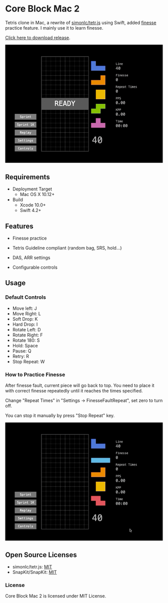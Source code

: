 # Core Block Mac 2

Tetris clone in Mac, a rewrite of [simonlc/tetr.js](https://github.com/simonlc/tetr.js) using Swift, added [finesse](https://tetris.wiki/2_step_finesse) practice feature. I mainly use it to learn finesse.

[Click here to download release](https://github.com/aktue/Core-Block-Mac-2/releases).

![demo](Resource/demo_1.gif)



## Requirements

- Deployment Target
  - Mac OS X 10.12+
- Build
  - Xcode 10.0+
  - Swift 4.2+



## Features

- Finesse practice
- Tetris Guideline compliant (random bag, SRS, hold...)

- DAS, ARR settings
- Configurable controls



## Usage

### Default Controls

- Move left: J
- Move Right: L
- Soft Drop: K
- Hard Drop: I
- Rotate Left: D
- Rotate Right: F
- Rotate 180: S
- Hold: Space
- Pause: Q
- Retry: R
- Stop Repeat: W



### How to Practice Finesse

After finesse fault, current piece will go back to top. You need to place it with correct finesse repeatedly until it reaches the times specified.

Change "Repeat Times" in "Settings -> FinesseFaultRepeat", set zero to turn off.

You can stop it manually by press "Stop Repeat" key.

![demo](Resource/demo_2.gif)



## Open Source Licenses

- simonlc/tetr.js: [MIT](https://github.com/simonlc/tetr.js/blob/master/LICENSE)
- SnapKit/SnapKit: [MIT](https://github.com/SnapKit/SnapKit/blob/develop/LICENSE)



### License

Core Block Mac 2 is licensed under MIT License.

